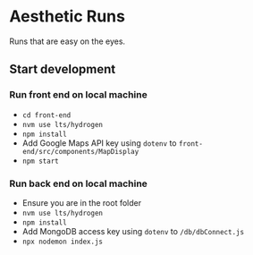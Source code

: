 # Aesthetic Runs

Runs that are easy on the eyes.

## Start development

### Run front end on local machine

- `cd front-end`
- `nvm use lts/hydrogen`
- `npm install`
- Add Google Maps API key using `dotenv` to `front-end/src/components/MapDisplay`
- `npm start`

### Run back end on local machine

- Ensure you are in the root folder
- `nvm use lts/hydrogen`
- `npm install`
- Add MongoDB access key using `dotenv` to `/db/dbConnect.js`
- `npx nodemon index.js`
